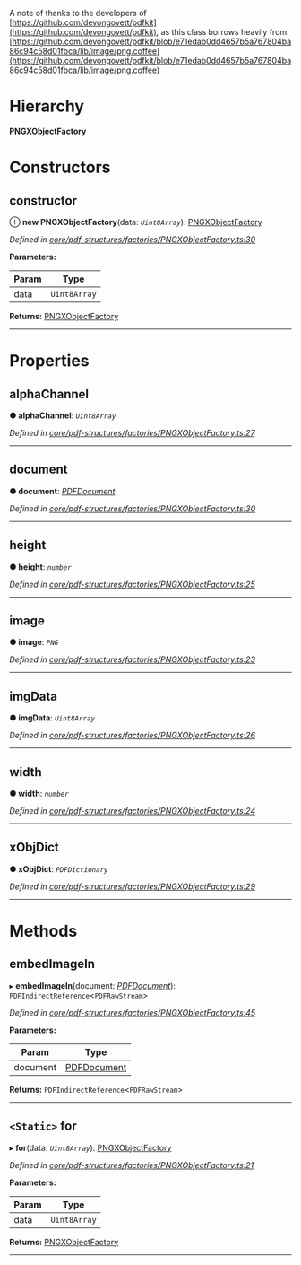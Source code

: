 

A note of thanks to the developers of [https://github.com/devongovett/pdfkit](https://github.com/devongovett/pdfkit), as this class borrows heavily from: [https://github.com/devongovett/pdfkit/blob/e71edab0dd4657b5a767804ba86c94c58d01fbca/lib/image/png.coffee](https://github.com/devongovett/pdfkit/blob/e71edab0dd4657b5a767804ba86c94c58d01fbca/lib/image/png.coffee)

# Hierarchy

**PNGXObjectFactory**

# Constructors

<a id="constructor"></a>

##  constructor

⊕ **new PNGXObjectFactory**(data: *`Uint8Array`*): [PNGXObjectFactory](_core_pdf_structures_factories_pngxobjectfactory_.pngxobjectfactory.md)

*Defined in [core/pdf-structures/factories/PNGXObjectFactory.ts:30](https://github.com/Hopding/pdf-lib/blob/21a2bec/src/core/pdf-structures/factories/PNGXObjectFactory.ts#L30)*

**Parameters:**

| Param | Type |
| ------ | ------ |
| data | `Uint8Array` |

**Returns:** [PNGXObjectFactory](_core_pdf_structures_factories_pngxobjectfactory_.pngxobjectfactory.md)

___

# Properties

<a id="alphachannel"></a>

##  alphaChannel

**● alphaChannel**: *`Uint8Array`*

*Defined in [core/pdf-structures/factories/PNGXObjectFactory.ts:27](https://github.com/Hopding/pdf-lib/blob/21a2bec/src/core/pdf-structures/factories/PNGXObjectFactory.ts#L27)*

___
<a id="document"></a>

##  document

**● document**: *[PDFDocument](_core_pdf_document_pdfdocument_.pdfdocument.md)*

*Defined in [core/pdf-structures/factories/PNGXObjectFactory.ts:30](https://github.com/Hopding/pdf-lib/blob/21a2bec/src/core/pdf-structures/factories/PNGXObjectFactory.ts#L30)*

___
<a id="height"></a>

##  height

**● height**: *`number`*

*Defined in [core/pdf-structures/factories/PNGXObjectFactory.ts:25](https://github.com/Hopding/pdf-lib/blob/21a2bec/src/core/pdf-structures/factories/PNGXObjectFactory.ts#L25)*

___
<a id="image"></a>

##  image

**● image**: *`PNG`*

*Defined in [core/pdf-structures/factories/PNGXObjectFactory.ts:23](https://github.com/Hopding/pdf-lib/blob/21a2bec/src/core/pdf-structures/factories/PNGXObjectFactory.ts#L23)*

___
<a id="imgdata"></a>

##  imgData

**● imgData**: *`Uint8Array`*

*Defined in [core/pdf-structures/factories/PNGXObjectFactory.ts:26](https://github.com/Hopding/pdf-lib/blob/21a2bec/src/core/pdf-structures/factories/PNGXObjectFactory.ts#L26)*

___
<a id="width"></a>

##  width

**● width**: *`number`*

*Defined in [core/pdf-structures/factories/PNGXObjectFactory.ts:24](https://github.com/Hopding/pdf-lib/blob/21a2bec/src/core/pdf-structures/factories/PNGXObjectFactory.ts#L24)*

___
<a id="xobjdict"></a>

##  xObjDict

**● xObjDict**: *`PDFDictionary`*

*Defined in [core/pdf-structures/factories/PNGXObjectFactory.ts:29](https://github.com/Hopding/pdf-lib/blob/21a2bec/src/core/pdf-structures/factories/PNGXObjectFactory.ts#L29)*

___

# Methods

<a id="embedimagein"></a>

##  embedImageIn

▸ **embedImageIn**(document: *[PDFDocument](_core_pdf_document_pdfdocument_.pdfdocument.md)*): `PDFIndirectReference`<`PDFRawStream`>

*Defined in [core/pdf-structures/factories/PNGXObjectFactory.ts:45](https://github.com/Hopding/pdf-lib/blob/21a2bec/src/core/pdf-structures/factories/PNGXObjectFactory.ts#L45)*

**Parameters:**

| Param | Type |
| ------ | ------ |
| document | [PDFDocument](_core_pdf_document_pdfdocument_.pdfdocument.md) |

**Returns:** `PDFIndirectReference`<`PDFRawStream`>

___
<a id="for"></a>

## `<Static>` for

▸ **for**(data: *`Uint8Array`*): [PNGXObjectFactory](_core_pdf_structures_factories_pngxobjectfactory_.pngxobjectfactory.md)

*Defined in [core/pdf-structures/factories/PNGXObjectFactory.ts:21](https://github.com/Hopding/pdf-lib/blob/21a2bec/src/core/pdf-structures/factories/PNGXObjectFactory.ts#L21)*

**Parameters:**

| Param | Type |
| ------ | ------ |
| data | `Uint8Array` |

**Returns:** [PNGXObjectFactory](_core_pdf_structures_factories_pngxobjectfactory_.pngxobjectfactory.md)

___

